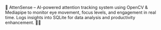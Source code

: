🧠 AttenSense – AI-powered attention tracking system using OpenCV & Mediapipe to monitor eye movement, focus levels, and engagement in real time. Logs insights into SQLite for data analysis and productivity enhancement. 🚀👀

